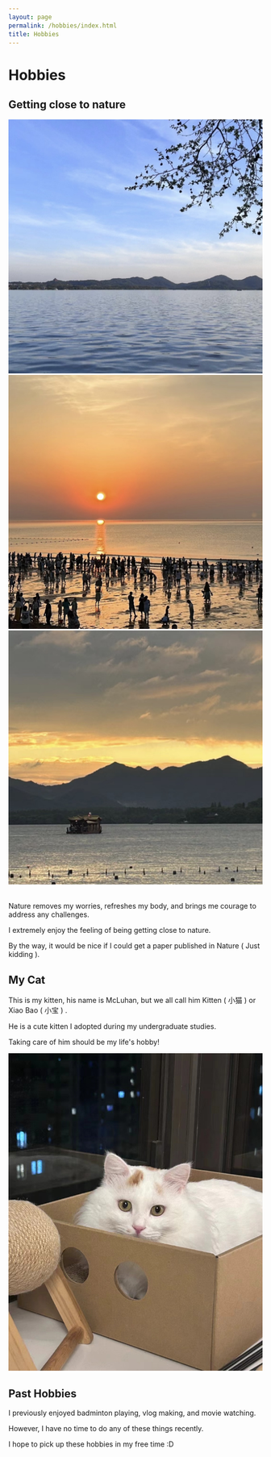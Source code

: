 ```yaml
---
layout: page
permalink: /hobbies/index.html
title: Hobbies
---
```


# Hobbies

## Getting close to nature

<div class="third">
<img src="/images/nature1.JPG">
<img src="/images/nature2.JPG">
<img src="/images/nature3.JPG">
</div>

<br>Nature removes my worries, refreshes my body, and brings me courage to address any challenges. 

I extremely enjoy the feeling of being getting close to nature. 

By the way, it would be nice if I could get a paper published in Nature ( Just kidding ).


## My Cat

This is my kitten, his name is McLuhan, but we all call him Kitten ( 小猫 ) or Xiao Bao ( 小宝 ) . 

He is a cute kitten I adopted during my undergraduate studies. 

Taking care of him should be my life's hobby!

<div>
<img src="/images/mycat.JPG">
</div>

## Past Hobbies

I previously enjoyed badminton playing, vlog making, and movie watching. 

However, I have no time to do any of these things recently.

I hope to pick up these hobbies in my free time :D
